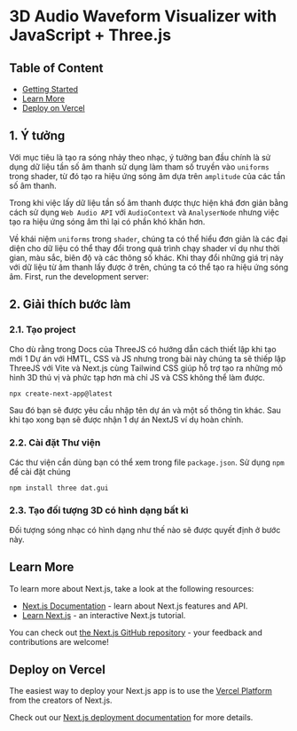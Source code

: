<h1>3D Audio Waveform Visualizer with JavaScript + Three.js</h1>

<h2>Table of Content</h2>

- [Getting Started](#getting-started)
- [Learn More](#learn-more)
- [Deploy on Vercel](#deploy-on-vercel)

## 1. Ý tưởng

Với mục tiêu là tạo ra sóng nhảy theo nhạc, ý tưởng ban đầu chính là sử dụng dữ liệu tần số âm thanh sử dụng làm tham số truyền vào `uniforms` trong shader, từ đó tạo ra hiệu ứng sóng âm dựa trên `amplitude` của các tần số âm thanh.

Trong khi việc lấy dữ liệu tần số âm thanh được thực hiện khá đơn giản bằng cách sử dụng `Web Audio API` với `AudioContext` và `AnalyserNode` nhưng việc tạo ra hiệu ứng sóng âm thì lại có phần khó khăn hơn.

Về khái niệm `uniforms` trong `shader`, chúng ta có thể hiểu đơn giản là các đại diện cho dữ liệu có thể thay đổi trong quá trình chạy shader ví dụ như thời gian, màu sắc, biên độ và các thông số khác. Khi thay đổi những giá trị này với dữ liệu từ âm thanh lấy được ở trên, chúng ta có thể tạo ra hiệu ứng sóng âm.
First, run the development server:

## 2. Giải thích bước làm

### 2.1. Tạo project

Cho dù rằng trong Docs của ThreeJS có hướng dẫn cách thiết lập khi tạo mới 1 Dự án với HMTL, CSS và JS nhưng trong bài này chúng ta sẽ thiếp lập ThreeJS với Vite và Next.js cùng Tailwind CSS giúp hỗ trợ tạo ra những mô hình 3D thú vị và phức tạp hơn mà chỉ JS và CSS không thể làm được.

```bash
npx create-next-app@latest
```

Sau đó bạn sẽ được yêu cầu nhập tên dự án và một số thông tin khác. Sau khi tạo xong bạn sẽ được nhận 1 dự án NextJS ví dụ hoàn chỉnh.

### 2.2. Cài đặt Thư viện

Các thư viện cần dùng bạn có thể xem trong file `package.json`. Sử dụng `npm` để cài đặt chúng

```bash
npm install three dat.gui
```

### 2.3. Tạo đối tượng 3D có hình dạng bất kì

Đối tượng sóng nhạc có hình dạng như thế nào sẽ được quyết định ở bước này.

## Learn More

To learn more about Next.js, take a look at the following resources:

- [Next.js Documentation](https://nextjs.org/docs) - learn about Next.js features and API.
- [Learn Next.js](https://nextjs.org/learn) - an interactive Next.js tutorial.

You can check out [the Next.js GitHub repository](https://github.com/vercel/next.js/) - your feedback and contributions are welcome!

## Deploy on Vercel

The easiest way to deploy your Next.js app is to use the [Vercel Platform](https://vercel.com/new?utm_medium=default-template&filter=next.js&utm_source=create-next-app&utm_campaign=create-next-app-readme) from the creators of Next.js.

Check out our [Next.js deployment documentation](https://nextjs.org/docs/deployment) for more details.

```

```

```

```
